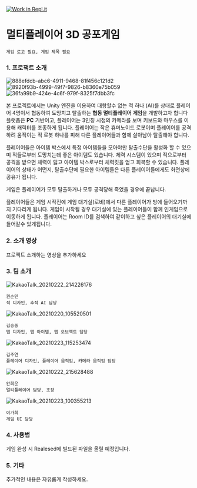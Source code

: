 [![Work in Repl.it](https://classroom.github.com/assets/work-in-replit-14baed9a392b3a25080506f3b7b6d57f295ec2978f6f33ec97e36a161684cbe9.svg)](https://classroom.github.com/online_ide?assignment_repo_id=349915&assignment_repo_type=GroupAssignmentRepo)
# 멀티플레이어 3D 공포게임

```
게임 로고 필요, 게임 제목 필요
```

### 1. 프로잭트 소개


![888efdcb-abc6-4911-9468-81f456c121d2](https://user-images.githubusercontent.com/28583561/109491985-a0d30380-7acd-11eb-8911-08e9bbf8d33e.jpg)
![8920f93b-4999-49f7-9826-b8360e75b059](https://user-images.githubusercontent.com/28583561/109492009-a92b3e80-7acd-11eb-9248-680e0618ad33.jpg)
![36fa99b9-424e-4c6f-979f-8325f7dbb3fc](https://user-images.githubusercontent.com/28583561/109492281-1343e380-7ace-11eb-8819-9e5232d5a144.jpg)




본 프로젝트에서는 Unity 엔진을 이용하여 대항할수 없는 적 하나 (AI)를 상대로 플레이어 4명이서 협동하여 도망치고 탈출하는 **협동 멀티플레이어 게임**을 개발하고자 합니다
플랫폼은 **PC** 기반이고, 플레이어는 3인칭 시점의 카메라를 보며 키보드와 마우스를 이용해 캐릭터를 조종하게 됩니다. 플레이어는 작은 휴머노이드 로봇이며 플레이어를 공격하려 움직이는 적 로봇 하나를 피해 다른 플레이어들과 함께 살아남아 탈출해야 합니다.

플레이어들은 아이템 박스에서 특정 아이템들을 모아야만 탈출수단을 활성화 할 수 있으며 적들로부터 도망치는데 좋은 아이템도 있습니다. 체력 시스템이 있으며 적으로부터 공격을 받으면 체력이 닳고 아이템 박스로부터 체력킷을 얻고 회복할 수 있습니다. 플레이어의 상태가 어떤지, 탈출수단에 필요한 아이템들은 다른 플레이어들에게도 화면상에 공유가 됩니다. 

게임은 플레이어가 모두 탈출하거나 모두 공격당해 죽었을 경우에 끝납니다. 

플레이어들은 게임 시작전에 게임 대기실(로비)에서 다른 플레이어가 방에 들어오기까지 기다리게 됩니다. 게임이 시작될 경우 대기실에 있는 플레이어들이 함께 인게임으로 이동하게 됩니다. 플레이어는 Room ID를 검색하여 같이하고 싶은 플레이어의 대기실에 들어갈수 있게됩니다. 


### 2. 소개 영상

프로젝트 소개하는 영상을 추가하세요

### 3. 팀 소개

![KakaoTalk_20210222_214226176](https://user-images.githubusercontent.com/28583561/108721137-028eed00-7565-11eb-8b42-59d31da88338.jpg)
```
권순민
적 디자인, 추적 AI 담당
```
![KakaoTalk_20210220_105520501](https://user-images.githubusercontent.com/28583561/108721128-00c52980-7565-11eb-8cec-b41c80da7f26.jpg)
```
김승중
맵 디자인, 맵 아이템, 맵 오브젝트 담당
```
![KakaoTalk_20210223_115253474](https://user-images.githubusercontent.com/28583561/108797260-233f5d00-75ce-11eb-82c7-f127b7a517bd.jpg)

```
김주연
플레이어 디자인, 플레이어 움직임, 카메라 움직임 담당
```
![KakaoTalk_20210222_215628488](https://user-images.githubusercontent.com/28583561/108721139-0458b080-7565-11eb-9c0a-24303d9e9ab4.jpg)

```
안희운
멀티플레이어 담당, 조장
```
![KakaoTalk_20210223_100355213](https://user-images.githubusercontent.com/28583561/108791023-719a2f00-75c1-11eb-996b-729d10f46f62.jpg)

```
이가희
게임 UI 담당
```

### 4. 사용법

게임 완성 시 Realesed에 빌드된 파일을 올릴 예정입니다.

### 5. 기타

추가적인 내용은 자유롭게 작성하세요.
